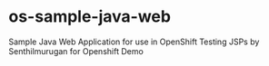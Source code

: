 # os-sample-java-web
Sample Java Web Application for use in OpenShift
Testing JSPs by Senthilmurugan for Openshift Demo
